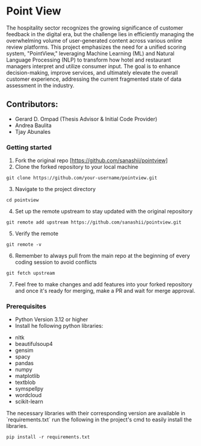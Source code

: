 # Point View
<p>The hospitality sector recognizes the growing significance of customer feedback in the digital era, but the challenge lies in efficiently managing the overwhelming volume of user-generated content across various online review platforms. This project emphasizes the need for a unified scoring system, "PointView," leveraging Machine Learning (ML) and Natural Language Processing (NLP) to transform how hotel and restaurant managers interpret and utilize consumer input. The goal is to enhance decision-making, improve services, and ultimately elevate the overall customer experience, addressing the current fragmented state of data assessment in the industry.</p>

## Contributors:
- Gerard D. Ompad (Thesis Advisor & Initial Code Provider)
- Andrea Baulita
- Tjay Abunales

### Getting started
1. Fork the original repo [https://github.com/sanashii/pointview]
2. Clone the forked repository to your local machine
```git
git clone https://github.com/your-username/pointview.git
```
3. Navigate to the project directory
```git
cd pointview
```
4. Set up the remote upstream to stay updated with the original repository
```git
git remote add upstream https://github.com/sanashii/pointview.git
```
5. Verify the remote
```git
git remote -v
```
6. Remember to always pull from the main repo at the beginning of every coding session to avoid conflicts
```git
git fetch upstream
```
7. Feel free to make changes and add features into your forked repository and once it's ready for merging, make a PR and wait for merge approval.

### Prerequisites 
- Python Version 3.12 or higher
- Install he following python libraries:
<ul>
    <li>nltk</li>
    <li>beautifulsoup4</li>
    <li>gensim</li>
    <li>spacy</li>
    <li>pandas</li>
    <li>numpy</li>
    <li>matplotlib</li>
    <li>textblob</li>
    <li>symspellpy</li>
    <li>wordcloud</li>
    <li>scikit-learn</li>
</ul>
<tab>The necessary libraries with their corresponding version are available in `requirements.txt` run the following in the project's cmd to easily install the libraries.</tab>

```pip
pip install -r requirements.txt
```